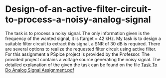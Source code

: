 # Design-of-an-active-filter-circuit-to-process-a-noisy-analog-signal
The task is to process a noisy signal. The only information given is the frequency of the wanted signal, it is ftarget = 42 kHz. My task is to design a suitable filter circuit to extract this signal, a SNR of 30
dB is required. There are several options to realize the requested filter circuit using active filter. For this assignment a PSpice project is provided by the Professor. The provided
project contains a voltage source generating the noisy signal. 
The detailed explanation of the given the task can be found on the file [Task To Do Analog Signal Assignment.pdf](https://github.com/MdSaifulIslamSajol/Design-of-an-active-filter-circuit-to-process-a-noisy-analog-signal/blob/8e5e8c70b2f9cd3e1a313a42e119e5708bb2cad9/Task%20To%20Do%20Analog%20Signal%20Assignment.pdf)
